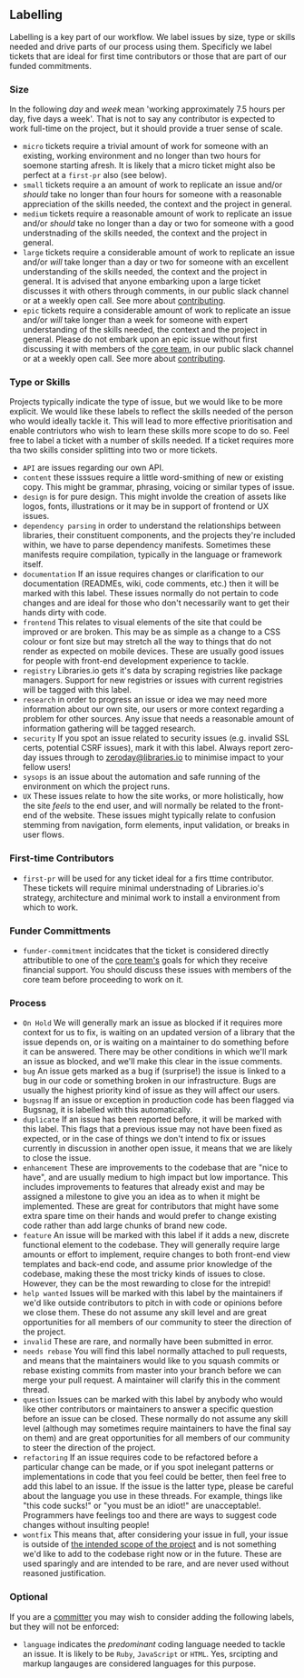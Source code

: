 ## Labelling 
Labelling is a key part of our workflow. We label issues by size, type or skills needed and drive parts of our process using them. Specificly we label tickets that are ideal for first time contributors or those that are part of our funded commitments. 

### Size
In the following *day* and *week* mean 'working approximately 7.5 hours per day, five days a week'. That is not to say any contributor is expected to work full-time on the project, but it should provide a truer sense of scale. 

* `micro` tickets require a trivial amount of work for someone with an existing, working environment and no longer than two hours for soemone starting afresh. It is likely that a micro ticket might also be perfect at a `first-pr` also (see below).
* `small` tickets require a an amount of work to replicate an issue and/or *should* take no longer than four hours for someone with a reasonable appreciation of the skills needed, the context and the project in general. 
* `medium` tickets require a reasonable amount of work to replicate an issue and/or *should* take no longer than a day or two for someone with a good understnading of the skills needed, the context and the project in general.
* `large` tickets require a considerable amount of work to replicate an issue and/or *will* take longer than a day or two for someone with an excellent understanding of the skills needed, the context and the project in general. It is advised that anyone embarking upon a large ticket discusses it with others through comments, in our public slack channel or at a weekly open call. See more about [contributing](/contributorshandbook.md).
* `epic` tickets require a considerable amount of work to replicate an issue and/or *will* take longer than a week for someone with expert understanding of the skills needed, the context and the project in general. Please do not embark upon an epic issue without first discussing it with members of the [core team](/coreteam.md), in our public slack channel or at a weekly open call. See more about [contributing](/contributorshandbook.md).

### Type or Skills
Projects typically indicate the type of issue, but we would like to be more explicit. We would like these labels to reflect the skills needed of the person who would ideally tackle it. This will lead to more effective prioritisation and enable contriutors who wish to learn these skills more scope to do so. Feel free to label a ticket with a number of skills needed. If a ticket requires more tha two skills consider splitting into two or more tickets. 

* `API` are issues regarding our own API. 
* `content` these isssues require a little word-smithing of new or existing copy. This might be grammar, phrasing, voicing or similar types of issue.
* `design` is for pure design. This might involde the creation of assets like logos, fonts, illustrations or it may be in support of frontend or UX issues. 
* `dependency parsing` in order to understand the relationships between libraries, their constituent components, and the projects they're included within, we have to parse dependency manifests. Sometimes these manifests require compilation, typically in the language or framework itself.
* `documentation` If an issue requires changes or clarification to our documentation (READMEs, wiki, code comments, etc.) then it will be marked with this label. These issues normally do not pertain to code changes and are ideal for those who don't necessarily want to get their hands dirty with code.
* `frontend` This relates to visual elements of the site that could be improved or are broken. This may be as simple as a change to a CSS colour or font size but may stretch all the way to things that do not render as expected on mobile devices. These are usually good issues for people with front-end development experience to tackle.
* `registry` Libraries.io gets it's data by scraping registries like package managers. Support for new registries or issues with current registries will be tagged with this label. 
* `research` in order to progress an issue or idea we may need more information about our own site, our users or more context regarding a problem for other sources. Any issue that needs a reasonable amount of information gathering will be tagged research. 
* `security` If you spot an issue related to security issues (e.g. invalid SSL certs, potential CSRF issues), mark it with this label. Always report zero-day issues through to zeroday@libraries.io to minimise impact to your fellow users!
* `sysops` is an issue about the automation and safe running of the environment on which the project runs. 
* `UX` These issues relate to how the site works, or more holistically, how the site *feels* to the end user, and will normally be related to the front-end of the website. These issues might typically relate to confusion stemming from navigation, form elements, input validation, or breaks in user flows.

### First-time Contributors
* `first-pr` will be used for any ticket ideal for a firs ttime contributor. These tickets will require minimal understnading of Libraries.io's strategy, architecture and minimal work to install a environment from which to work. 

### Funder Committments

* `funder-commitment` incidcates that the ticket is considered directly attributible to one of the [core team's](/coreteam.md) goals for which they receive financial support. You should discuss these issues with members of the core team before proceeding to work on it. 

### Process

* `On Hold` We will generally mark an issue as blocked if it requires more context for us to fix, is waiting on an updated version of a library that the issue depends on, or is waiting on a maintainer to do something before it can be answered. There may be other conditions in which we'll mark an issue as blocked, and we'll make this clear in the issue comments.
* `bug` An issue gets marked as a bug if (surprise!) the issue is linked to a bug in our code or something broken in our infrastructure. Bugs are usually the highest priority kind of issue as they will affect our users.
* `bugsnag` If an issue or exception in production code has been flagged via Bugsnag, it is labelled with this automatically.
* `duplicate` If an issue has been reported before, it will be marked with this label. This flags that a previous issue may not have been fixed as expected, or in the case of things we don't intend to fix or issues currently in discussion in another open issue, it means that we are likely to close the issue.
* `enhancement` These are improvements to the codebase that are "nice to have", and are usually medium to high impact but low importance. This includes improvements to features that already exist and may be assigned a milestone to give you an idea as to when it might be implemented. These are great for contributors that might have some extra spare time on their hands and would prefer to change existing code rather than add large chunks of brand new code.
* `feature` An issue will be marked with this label if it adds a new, discrete functional element to the codebase. They will generally require large amounts or effort to implement, require changes to both front-end view templates and back-end code, and assume prior knowledge of the codebase, making these the most tricky kinds of issues to close. However, they can be the most rewarding to close for the intrepid!
* `help wanted` Issues will be marked with this label by the maintainers if we'd like outside contributors to pitch in with code or opinions before we close them. These do not assume any skill level and are great opportunities for all members of our community to steer the direction of the project.
* `invalid` These are rare, and normally have been submitted in error.
* `needs rebase` You will find this label normally attached to pull requests, and means that the maintainers would like to you squash commits or rebase existing commits from master into your branch before we can merge your pull request. A maintainer will clarify this in the comment thread.
* `question` Issues can be marked with this label by anybody who would like other contributors or maintainers to answer a specific question before an issue can be closed. These normally do not assume any skill level (although may sometimes require maintainers to have the final say on them) and are great opportunities for all members of our community to steer the direction of the project.
* `refactoring` If an issue requires code to be refactored before a particular change can be made, or if you spot inelegant patterns or implementations in code that you feel could be better, then feel free to add this label to an issue. If the issue is the latter type, please be careful about the language you use in these threads. For example, things like "this code sucks!" or "you must be an idiot!" are unacceptable!. Programmers have feelings too and there are ways to suggest code changes without insulting people!
* `wontfix` This means that, after considering your issue in full, your issue is outside of [the intended scope of the project](/strategy.md) and is not something we'd like to add to the codebase right now or in the future. These are used sparingly and are intended to be rare, and are never used without reasoned justification.

### Optional
If you are a [committer](https://github.com/orgs/librariesio/teams/committers) you may wish to consider adding the following labels, but they will not be enforced:

* `language` indicates the *predominant* coding language needed to tackle an issue. It is likely to be `Ruby`, `JavaScript` or `HTML`. Yes, srcipting and markup langauges are considered languages for this purpose.